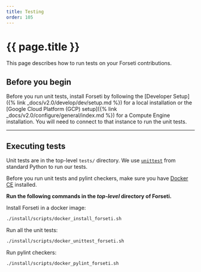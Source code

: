 ```yaml
---
title: Testing
order: 105
---
```

# {{ page.title }}

This page describes how to run tests on your Forseti contributions.

## Before you begin

Before you run unit tests, install Forseti by following the
[Developer Setup]({% link _docs/v2.0/develop/dev/setup.md %}) for
a local installation or the
[Google Cloud Platform (GCP) setup]({% link _docs/v2.0/configure/general/index.md %})
for a Compute Engine installation. You will need to connect to that
instance to run the unit tests.

---

## Executing tests

Unit tests are in the top-level `tests/` directory. We use
[`unittest`](https://docs.python.org/2/library/unittest.html) from standard Python to run our tests.

Before you run unit tests and pylint checkers, make sure you have
[Docker CE](https://docs.docker.com/install/) installed.


**Run the following commands in the _top-level_ directory of Forseti.**

Install Forseti in a docker image:

  ```bash
  ./install/scripts/docker_install_forseti.sh
  ```

Run all the unit tests:

  ```bash
  ./install/scripts/docker_unittest_forseti.sh
  ```

Run pylint checkers:

  ```bash
  ./install/scripts/docker_pylint_forseti.sh
  ```
